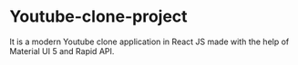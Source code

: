 # Youtube-clone-project
It is a modern Youtube clone application in React JS made with the help of Material UI 5 and Rapid API.
